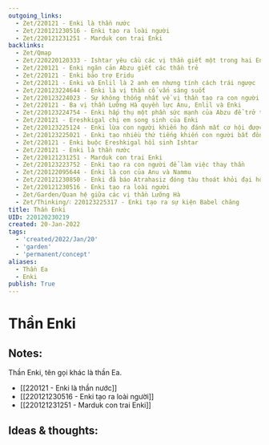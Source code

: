 ```yaml
---
outgoing_links:
  - Zet/220121 - Enki là thần nước
  - Zet/220121230516 - Enki tạo ra loài người
  - Zet/220121231251 - Marduk con trai Enki
backlinks:
  - Zet/Qmap
  - Zet/220220120333 - Ishtar yêu cầu các vị thần giết một trong hai Enkidu và Gilgamesh
  - Zet/220121 - Enki ngăn cản Abzu giết các thần trẻ
  - Zet/220121 - Enki bảo trợ Eridu
  - Zet/220121 - Enki và Enlil là 2 anh em nhưng tính cách trái ngược
  - Zet/220123224644 - Enki là vị thần cố vấn sáng suốt
  - Zet/220123224023 - Sự không thống nhất về vị thần tạo ra con người trong thần thoại Lưỡng Hà
  - Zet/220121 - Ba vị thần Lưỡng Hà quyền lực Anu, Enlil và Enki
  - Zet/220123224754 - Enki hấp thụ một phần sức mạnh của Abzu để trở thành thần của nước
  - Zet/220121 - Ereshkigal chị em song sinh của Enki
  - Zet/220123225124 - Enki lừa con người khiến họ đánh mất cơ hội được bất tử
  - Zet/220123225021 - Enki tạo nhiều thứ tiếng khiến con người bất đồng ngôn ngữ
  - Zet/220121 - Enki buộc Ereshkigal hồi sinh Ishtar
  - Zet/220121 - Enki là thần nước
  - Zet/220121231251 - Marduk con trai Enki
  - Zet/220123223752 - Enki tạo ra con người để làm việc thay thần
  - Zet/220122095644 - Enki là con của Anu và Nammu
  - Zet/220121230850 - Enki đã báo Atrahasiz đóng tàu thoát khỏi đại hồng thủy
  - Zet/220121230516 - Enki tạo ra loài người
  - Zet/Garden/Quan hệ giữa các vị thần Lưỡng Hà
  - Zet/Thinking/❕ 220123225317 - Enki tạo ra sự kiện Babel chăng
title: Thần Enki
UID: 220120230219
created: 20-Jan-2022
tags:
  - 'created/2022/Jan/20'
  - 'garden'
  - 'permanent/concept'
aliases:
  - Thần Ea
  - Enki
publish: True
---
```

# Thần Enki

## Notes:

Thần Enki, tên gọi khác là thần Ea.

- [[220121 - Enki là thần nước]]
- [[220121230516 - Enki tạo ra loài người]]
- [[220121231251 - Marduk con trai Enki]]

## Ideas & thoughts:




